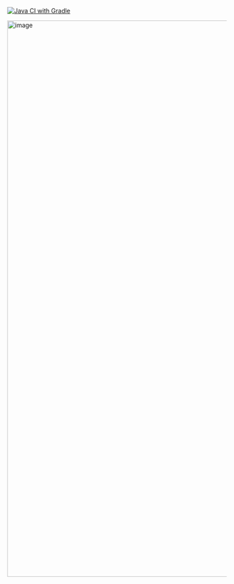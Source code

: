 [![Java CI with Gradle](https://github.com/diviniki/Java_Patterns_QA_task1_v2/actions/workflows/main.yml/badge.svg)](https://github.com/diviniki/Java_Patterns_QA_task1_v2/actions/workflows/main.yml)

<img width="1274" alt="image" src="https://github.com/user-attachments/assets/9ce48c75-f548-4b5d-b5b2-b232c60cf6f5">
